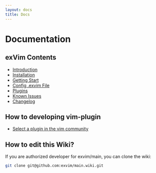 ```yaml
---
layout: docs
title: Docs
---
```


# Documentation

## exVim Contents

- [Introduction](intro)
- [Installation](install)
- [Getting Start](getting-start)
- [Config .exvim File](config-project)
- [Plugins](plugins)
- [Known Issues](known-issues)
- [Changelog](changelog)

## How to developing vim-plugin

- [Select a plugin in the vim community](select-your-plugin)

## How to edit this Wiki?

If you are authorized developer for exvim/main, you can clone the wiki:  

```bash
git clone git@github.com:exvim/main.wiki.git
```
